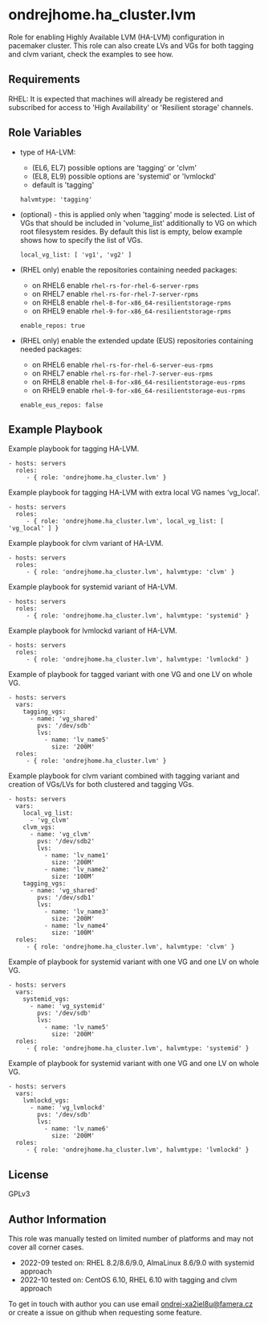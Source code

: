 ondrejhome.ha_cluster.lvm
=========

Role for enabling Highly Available LVM (HA-LVM) configuration in pacemaker cluster.
This role can also create LVs and VGs for both tagging and clvm variant, check the examples to see how.

Requirements
------------

RHEL: It is expected that machines will already be registered and subscribed for access to 'High Availability' or 'Resilient storage' channels.

Role Variables
--------------

  - type of HA-LVM:
     - (EL6, EL7) possible options are 'tagging' or 'clvm'
     - (EL8, EL9) possible options are 'systemid' or 'lvmlockd'
     - default is 'tagging'
  
    ```
    halvmtype: 'tagging'
    ```

  - (optional) - this is applied only when 'tagging' mode is selected. List of VGs that should be included in 'volume_list' additionally to VG on which root filesystem resides. By default this list is empty, below example shows how to specify the list of VGs.
  
    ```
    local_vg_list: [ 'vg1', 'vg2' ]
    ```

  - (RHEL only) enable the repositories containing needed packages:
      - on RHEL6 enable `rhel-rs-for-rhel-6-server-rpms`
      - on RHEL7 enable `rhel-rs-for-rhel-7-server-rpms`
      - on RHEL8 enable `rhel-8-for-x86_64-resilientstorage-rpms`
      - on RHEL9 enable `rhel-9-for-x86_64-resilientstorage-rpms`
    ```
    enable_repos: true
    ```

  - (RHEL only) enable the extended update (EUS) repositories containing needed packages:
      - on RHEL6 enable `rhel-rs-for-rhel-6-server-eus-rpms`
      - on RHEL7 enable `rhel-rs-for-rhel-7-server-eus-rpms`
      - on RHEL8 enable `rhel-8-for-x86_64-resilientstorage-eus-rpms`
      - on RHEL9 enable `rhel-9-for-x86_64-resilientstorage-eus-rpms`
    ```
    enable_eus_repos: false
    ```


Example Playbook
----------------

Example playbook for tagging HA-LVM.

    - hosts: servers
      roles:
         - { role: 'ondrejhome.ha_cluster.lvm' }

Example playbook for tagging HA-LVM with extra local VG names 'vg_local'.

    - hosts: servers
      roles:
         - { role: 'ondrejhome.ha_cluster.lvm', local_vg_list: [ 'vg_local' ] }

Example playbook for clvm variant of HA-LVM.

    - hosts: servers
      roles:
         - { role: 'ondrejhome.ha_cluster.lvm', halvmtype: 'clvm' }

Example playbook for systemid variant of HA-LVM.

    - hosts: servers
      roles:
         - { role: 'ondrejhome.ha_cluster.lvm', halvmtype: 'systemid' }

Example playbook for lvmlockd variant of HA-LVM.

    - hosts: servers
      roles:
         - { role: 'ondrejhome.ha_cluster.lvm', halvmtype: 'lvmlockd' }

Example of playbook for tagged variant with one VG and one LV on whole VG.

    - hosts: servers
      vars:
        tagging_vgs:
          - name: 'vg_shared'
            pvs: '/dev/sdb'
            lvs:
              - name: 'lv_name5'
                size: '200M'
      roles:
         - { role: 'ondrejhome.ha_cluster.lvm' }


Example playbook for clvm variant combined with tagging variant and creation of VGs/LVs for both clustered and tagging VGs.

    - hosts: servers
      vars:
        local_vg_list:
          - 'vg_clvm'
        clvm_vgs:
          - name: 'vg_clvm'
            pvs: '/dev/sdb2'
            lvs:
              - name: 'lv_name1'
                size: '200M'
              - name: 'lv_name2'
                size: '100M'
        tagging_vgs:
          - name: 'vg_shared'
            pvs: '/dev/sdb1'
            lvs:
              - name: 'lv_name3'
                size: '200M'
              - name: 'lv_name4'
                size: '100M'
      roles:
         - { role: 'ondrejhome.ha_cluster.lvm', halvmtype: 'clvm' }

Example of playbook for systemid variant with one VG and one LV on whole VG.

    - hosts: servers
      vars:
        systemid_vgs:
          - name: 'vg_systemid'
            pvs: '/dev/sdb'
            lvs:
              - name: 'lv_name5'
                size: '200M'
      roles:
         - { role: 'ondrejhome.ha_cluster.lvm', halvmtype: 'systemid' }

Example of playbook for systemid variant with one VG and one LV on whole VG.

    - hosts: servers
      vars:
        lvmlockd_vgs:
          - name: 'vg_lvmlockd'
            pvs: '/dev/sdb'
            lvs:
              - name: 'lv_name6'
                size: '200M'
      roles:
         - { role: 'ondrejhome.ha_cluster.lvm', halvmtype: 'lvmlockd' }

License
-------

GPLv3

Author Information
------------------

This role was manually tested on limited number of platforms and may not cover all corner cases.

- 2022-09 tested on: RHEL 8.2/8.6/9.0, AlmaLinux 8.6/9.0 with systemid approach
- 2022-10 tested on: CentOS 6.10, RHEL 6.10 with tagging and clvm approach

To get in touch with author you can use email ondrej-xa2iel8u@famera.cz or create a issue on github when requesting some feature.
